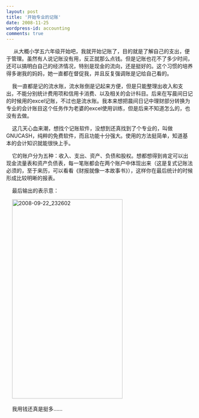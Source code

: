 ```yaml
---
layout: post
title: '开始专业的记账'
date: 2008-11-25
wordpress-id: accounting
comments: true
---
```

<p>&#160;&#160;&#160;&#160; 从大概小学五六年级开始吧，我就开始记账了，目的就是了解自己的支出，便于管理。虽然有人说记账没有用，反正就那么点钱。但是记账也花不了多少时间，还可以搞明白自己的经济情况，特别是现金的流向，还是挺好的。这个习惯的培养得多谢我的妈妈，她一直都在督促我，并且反复强调账是记给自己看的。</p>  <p>&#160;&#160;&#160; 我一直都是记的流水账，流水账倒是记起来方便，但是只能整理出收入和支出，不能分别统计费用项和信用卡消费、以及相关的会计科目。后来在写晨间日记的时候用的excel记账，不过也是流水账。我本来想把晨间日记中理财部分转换为专业的会计账目这个任务作为老婆的excel使用训练，但是后来不知道怎么的，也没有去做。</p>  <p>&#160;&#160;&#160; 这几天心血来潮，想找个记账软件，没想到还真找到了个专业的，叫做GNUCASH，纯粹的免费软件，而且功能十分强大。使用的方法挺简单，知道基本的会计知识就能很快上手。</p>  <p>&#160;&#160;&#160; 它的账户分为五种：收入、支出、资产、负债和股权。想都想得到肯定可以出现金流量表和资产负债表，每一笔账都会在两个账户中体现出来（这是复式记账法必须的，至于来历，可以看看《财报就像一本故事书》），这样你在最后统计的时候形成比较明晰的报表。</p>  <p>&#160;&#160;&#160; 最后输出的表示意：</p>  <p>&#160;&#160;&#160; <a href="http://laoyang.yo2.cn/wp-content/uploads/300/30018/2008/11/20080922-232602.png"><img title="2008-09-22_232602" style="border-top-width: 0px; display: inline; border-left-width: 0px; border-bottom-width: 0px; border-right-width: 0px" height="538" alt="2008-09-22_232602" src="http://laoyang.yo2.cn/wp-content/uploads/300/30018/2008/11/20080922-232602-thumb.png" width="298" border="0" /></a></p>  <p></p>  <p></p>  <p>&#160;&#160;&#160; 我用钱还真是挺多……</p>
